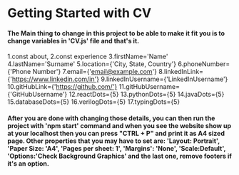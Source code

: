 # Getting Started with CV

#### The Main thing to change in this project to be able to make it fit you is to change variables in 'CV.js' file and that's it.

1.const about, 
2.const experience 
3.firstName='Name'
4.lastName='Surname'
5.location={'City, State, Country'}
6.phoneNumber={'Phone Number'}
7.email={'email@example.com'}
8.linkedInLink={'https://www.linkedin.com/in'}
9.linkedInUsername={'LinkedInUsername'}
10.gitHubLink={'https://github.com/'}
11.gitHubUsername={'GitHubUsername'}
12.reactDots={5}
13.pythonDots={5}
14.javaDots={5}
15.databaseDots={5}
16.verilogDots={5}
17.typingDots={5}



#### After you are done with changing those details, you can then run the project with 'npm start' command and when you see the website show up at your localhost then you can press "CTRL + P" and print it as A4 sized page. Other properties that you may have to set are: 'Layout: Portrait', 'Paper Size: 'A4', 'Pages per sheet: 1', 'Margins': 'None', 'Scale:Default', 'Options:'Check Background Graphics' and the last one, remove footers if it's an option.
